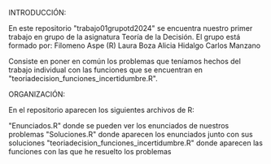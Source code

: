 INTRODUCCIÓN:

En este repositorio "trabajo01grupotd2024" se encuentra nuestro primer trabajo en grupo de la asignatura Teoría de la Decisión. 
El grupo está formado por:
Filomeno Aspe (R)
Laura Boza
Alicia Hidalgo
Carlos Manzano

Consiste en poner en común los problemas que teníamos hechos del trabajo individual con las funciones que se encuentran en "teoriadecision_funciones_incertidumbre.R".

ORGANIZACIÓN:

En el repositorio aparecen los siguientes archivos de R:

"Enunciados.R" donde se pueden ver los enunciados de nuestros problemas
"Soluciones.R" donde aparecen los enunciados junto con sus soluciones
"teoriadecision_funciones_incertidumbre.R" donde aparecen las funciones con las que he resuelto los problemas

